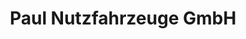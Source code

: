 ---
title: "Paul Nutzfahrzeuge GmbH"
url: /vilshofen-an-der-donau/paul-nutzfahrzeuge-gmbh/
shop: Autohaus
---